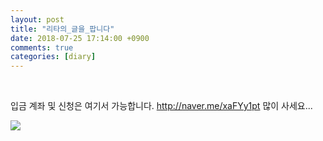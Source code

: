 ```yaml
---
layout: post
title: "리타의_글을_팝니다"
date: 2018-07-25 17:14:00 +0900
comments: true 
categories: [diary] 
---
```

 

입금 계좌 및 신청은 여기서 가능합니다. http://naver.me/xaFYy1pt
많이 사세요...


![](https://blogfiles.pstatic.net/MjAxODA3MjVfNzIg/MDAxNTMyNTA2NDE0MDQ3.NhWGOmZi2EuKiFKKESoSHsGtrp-HNsLbtofhnH-_3JUg.1KKUy01VGWg6B2NgROb663-q8M72_wwBY4_bkvlVSB0g.PNG.hotleve/20180725_170343.png?type=w1) 
